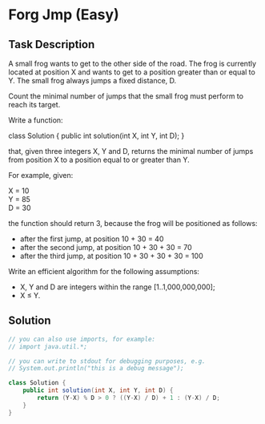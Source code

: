 # Forg Jmp (Easy)

## Task Description

A small frog wants to get to the other side of the road. The frog is currently located at position X and wants to get to a position greater than or equal to Y. The small frog always jumps a fixed distance, D.

Count the minimal number of jumps that the small frog must perform to reach its target.

Write a function:

class Solution { public int solution(int X, int Y, int D); }

that, given three integers X, Y and D, returns the minimal number of jumps from position X to a position equal to or greater than Y.

For example, given:

X = 10   
Y = 85    
D = 30    

the function should return 3, because the frog will be positioned as follows:

* after the first jump, at position 10 + 30 = 40     
* after the second jump, at position 10 + 30 + 30 = 70    
* after the third jump, at position 10 + 30 + 30 + 30 = 100

Write an efficient algorithm for the following assumptions:

* X, Y and D are integers within the range [1..1,000,000,000];    
* X ≤ Y.

## Solution

```java
// you can also use imports, for example:
// import java.util.*;

// you can write to stdout for debugging purposes, e.g.
// System.out.println("this is a debug message");

class Solution {
    public int solution(int X, int Y, int D) {
        return (Y-X) % D > 0 ? ((Y-X) / D) + 1 : (Y-X) / D;
    }
}
```